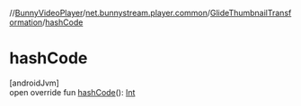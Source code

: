 //[BunnyVideoPlayer](../../../index.md)/[net.bunnystream.player.common](../index.md)/[GlideThumbnailTransformation](index.md)/[hashCode](hash-code.md)

# hashCode

[androidJvm]\
open override fun [hashCode](hash-code.md)(): [Int](https://kotlinlang.org/api/latest/jvm/stdlib/kotlin-stdlib/kotlin/-int/index.html)
